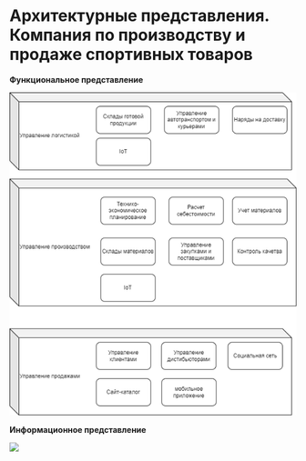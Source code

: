 # Архитектурные представления. Компания по производству и продаже спортивных товаров

**Функциональное представление**


<img src="https://github.com/savimar/ArchitectureAsCode/blob/main/screen/functional.png" width="1000" />



**Информационное представление**


<img src="https://github.com/savimar/ArchitectureAsCode/blob/main/screen/inform.png" width="1000" />

